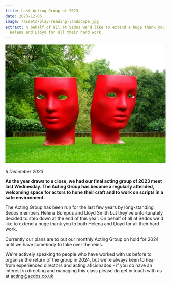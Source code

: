 ```yaml
---
title: Last Acting Group of 2023
date: 2023-12-06
image: /assets/play-reading-landscape.jpg
extract: n behalf of all at Sedos we'd like to extend a huge thank you to both
  Helena and Lloyd for all their hard work.
---
```

![](/assets/play-reading-landscape.jpg)

*6 December 2023*

**As the year draws to a close, we had our final acting group of 2023 meet last Wednesday. The Acting Group has become a regularly attended, welcoming space for actors to hone their craft and to work on scripts in a safe environment.**

The Acting Group has been run for the last few years by long-standing Sedos members Helena Bumpus and Lloyd Smith but they've unfortunately decided to step down at the end of this year. On behalf of all at Sedos we'd like to extend a huge thank you to both Helena and Lloyd for all their hard work.

Currently our plans are to put our monthly Acting Group on hold for 2024 until we have somebody to take over the reins. 

We're actively speaking to people who have worked with us before to organise the return of the group in 2024, but we're always keen to hear from experienced directors and acting aficionados - if you do have an interest in directing and managing this class please do get in touch with us at [acting@sedos.co.uk](mailto:acting@sedos.co.uk)